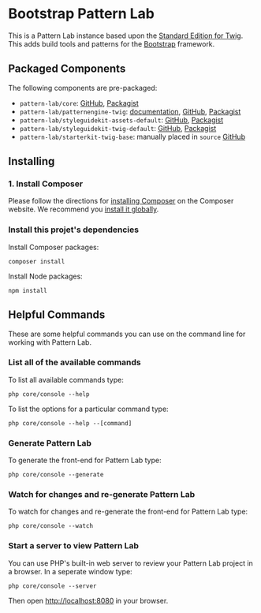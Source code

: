 
# Bootstrap Pattern Lab

This is a Pattern Lab instance based upon the [Standard Edition for Twig](https://github.com/pattern-lab/edition-php-twig-standard). This adds build tools and patterns for the [Bootstrap](https://getbootstrap.com/) framework.

## Packaged Components

The following components are pre-packaged:

* `pattern-lab/core`: [GitHub](https://github.com/pattern-lab/patternlab-php-core), [Packagist](https://packagist.org/packages/pattern-lab/core)
* `pattern-lab/patternengine-twig`: [documentation](https://github.com/pattern-lab/patternengine-php-twig#twig-patternengine-for-pattern-lab-php), [GitHub](https://github.com/pattern-lab/patternengine-php-twig), [Packagist](https://packagist.org/packages/pattern-lab/patternengine-twig)
* `pattern-lab/styleguidekit-assets-default`: [GitHub](https://github.com/pattern-lab/styleguidekit-assets-default), [Packagist](https://packagist.org/packages/pattern-lab/styleguidekit-assets-default)
* `pattern-lab/styleguidekit-twig-default`: [GitHub](https://github.com/pattern-lab/styleguidekit-twig-default), [Packagist](https://packagist.org/packages/pattern-lab/styleguidekit-twig-default)
* `pattern-lab/starterkit-twig-base`: manually placed in `source` [GitHub](https://github.com/pattern-lab/starterkit-twig-base)

## Installing

### 1. Install Composer

Please follow the directions for [installing Composer](https://getcomposer.org/doc/00-intro.md#installation-linux-unix-osx) on the Composer website. We recommend you [install it globally](https://getcomposer.org/doc/00-intro.md#globally).


### Install this projet's dependencies

Install Composer packages:

    composer install

Install Node packages:

    npm install

## Helpful Commands

These are some helpful commands you can use on the command line for working with Pattern Lab.

### List all of the available commands

To list all available commands type:

    php core/console --help

To list the options for a particular command type:

    php core/console --help --[command]

### Generate Pattern Lab

To generate the front-end for Pattern Lab type:

    php core/console --generate

### Watch for changes and re-generate Pattern Lab

To watch for changes and re-generate the front-end for Pattern Lab type:

    php core/console --watch

### Start a server to view Pattern Lab

You can use PHP's built-in web server to review your Pattern Lab project in a browser. In a seperate window type:

    php core/console --server

Then open [http://localhost:8080](http://localhost:8080) in your browser.

